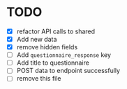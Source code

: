 # TODO

- [x] refactor API calls to shared
- [x] Add new data
- [x] remove hidden fields
- [ ] Add `questionnaire_response` key
- [ ] Add title to questionnaire
- [ ] POST data to endpoint successfully
- [ ] remove this file
